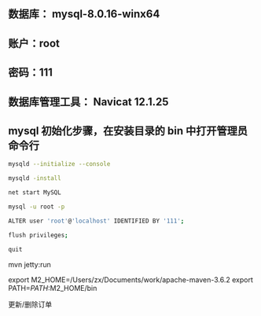 ## 数据库： mysql-8.0.16-winx64
## 账户：root
## 密码：111
## 数据库管理工具： Navicat 12.1.25

## mysql 初始化步骤，在安装目录的 bin 中打开管理员命令行

```bash
mysqld --initialize --console

mysqld -install

net start MySQL

mysql -u root -p

ALTER user 'root'@'localhost' IDENTIFIED BY '111';

flush privileges;

quit
```

mvn jetty:run


export M2_HOME=/Users/zx/Documents/work/apache-maven-3.6.2
export PATH=$PATH:$M2_HOME/bin

更新/删除订单